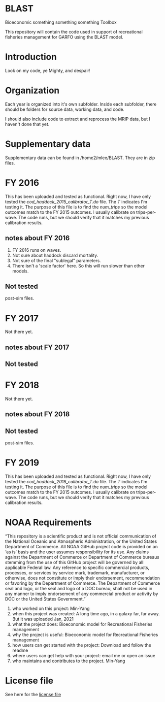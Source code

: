 # BLAST
Bioeconomic something something something Toolbox

This repository will contain the code used in support of recreational fisheries management for GARFO using the BLAST model.

# Introduction
Look on my code, ye Mighty, and despair!

# Organization
Each year is organized into it's own subfolder.  Inside each subfolder, there should be folders for source data, working data, and code. 

I should also include code to extract and reprocess the MRIP data, but I haven't done that yet.

# Supplementary data
Supplementary data can be found in /home2/mlee/BLAST. They are in zip files.

# FY 2016
This has been uploaded and tested as functional.  Right now, I have only tested the *cod_haddock_2015_calibrator_T.do* file.  The *T* indicates I'm testing it. The purpose of this file is to find the *num_trips* so the model outcomes match to the FY 2015 outcomes. I usually calibrate on trips-per-wave.  The code runs, but we should verify that it matches my previous calibration results.

## notes about FY 2016
1.  FY 2016 runs on waves.
1.  Not sure about haddock discard mortality.
1.  Not sure of the final "sublegal" parameters.
1.  There isn't a 'scale factor' here. So this will run slower than other models.

## Not tested
post-sim files.

# FY 2017
Not there yet.  


## notes about FY 2017


## Not tested


# FY 2018
Not there yet.  

## notes about FY 2018


## Not tested
post-sim files.

# FY 2019
This has been uploaded and tested as functional.  Right now, I have only tested the *cod_haddock_2018_calibrator_T.do* file.  The *T* indicates I'm testing it. The purpose of this file is to find the *num_trips* so the model outcomes match to the FY 2015 outcomes. I usually calibrate on trips-per-wave.  The code runs, but we should verify that it matches my previous calibration results.



# NOAA Requirements
“This repository is a scientific product and is not official communication of the National Oceanic and Atmospheric Administration, or the United States Department of Commerce. All NOAA GitHub project code is provided on an ‘as is’ basis and the user assumes responsibility for its use. Any claims against the Department of Commerce or Department of Commerce bureaus stemming from the use of this GitHub project will be governed by all applicable Federal law. Any reference to specific commercial products, processes, or services by service mark, trademark, manufacturer, or otherwise, does not constitute or imply their endorsement, recommendation or favoring by the Department of Commerce. The Department of Commerce seal and logo, or the seal and logo of a DOC bureau, shall not be used in any manner to imply endorsement of any commercial product or activity by DOC or the United States Government.”


1. who worked on this project:  Min-Yang
1. when this project was created: A long time ago, in a galaxy far, far away. But it was uploaded Jan, 2021 
1. what the project does: Bioeconomic model for Recreational Fisheries management 
1. why the project is useful:  Bioeconomic model for Recreational Fisheries management
1. how users can get started with the project: Download and follow the readme
1. where users can get help with your project:  email me or open an issue
1. who maintains and contributes to the project. Min-Yang

# License file
See here for the [license file](https://github.com/minyanglee/READ-SSB-Lee-BLAST/blob/main/License.txt)
